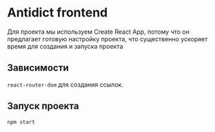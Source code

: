 # Antidict frontend

Для проекта мы используем Create React App, потому что он предлагает
готовую настройку проекта, что существенно ускоряет время для создания
и запуска проекта

## Зависимости

`react-router-dom` для создания ссылок.

## Запуск проекта

```shell script
npm start
```

